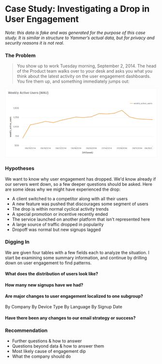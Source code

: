 # Case Study: Investigating a Drop in User Engagement
_Note: this data is fake and was generated for the purpose of this case study. It is similar in structure to Yammer’s actual data, but for privacy and security reasons it is not real._

### The Problem

> You show up to work Tuesday morning, September 2, 2014. The head of the Product team walks over to your desk and asks you what you think about the latest activity on the user engagement dashboards. You fire them up, and something immediately jumps out:

![Weekly Active Users](wau.png)

### Hypotheses

We want to know why user engagement has dropped. We'd know already if our servers went down, so a few deeper questions should be asked. Here are some ideas why we might have experienced the drop:

 - A client switched to a competitor along with all their users
 - A new feature was pushed that discourages some segment of users
 - The drop is within normal cyclical activity trends
 - A special promotion or incentive recently ended
 - The service launched on another platform that isn't represented here
 - A large source of traffic dropped in popularity
 - Dropoff was normal but new signups lagged


### Digging In

We are given four tables with a few fields each to analyze the situation. I start be examining some summary information, and continue by drilling down on user engagement to find patterns.

#### What does the distribution of users look like?


#### How many new signups have we had?

#### Are major changes to user engagement localized to one subgroup?

By Company
By Device Type
By Language
By Signup Date

#### Have there been any changes to our email strategy or success?


### Recommendation

 - Further questions & how to answer
 - Questions beyond data & how to answer them
 - Most likely cause of engagement dip
 - What the company should do
